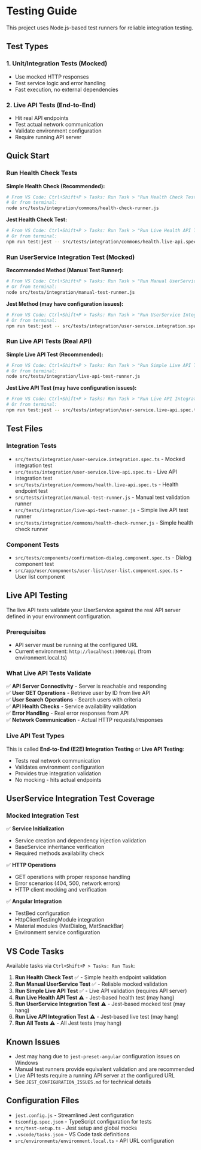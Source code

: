 # Testing Guide

This project uses Node.js-based test runners for reliable integration testing.

## Test Types

### 1. **Unit/Integration Tests (Mocked)**
- Use mocked HTTP responses
- Test service logic and error handling
- Fast execution, no external dependencies

### 2. **Live API Tests (End-to-End)**
- Hit real API endpoints
- Test actual network communication
- Validate environment configuration
- Require running API server

## Quick Start

### Run Health Check Tests

**Simple Health Check (Recommended):**
```bash
# From VS Code: Ctrl+Shift+P > Tasks: Run Task > "Run Health Check Test"
# Or from terminal:
node src/tests/integration/commons/health-check-runner.js
```

**Jest Health Check Test:**
```bash
# From VS Code: Ctrl+Shift+P > Tasks: Run Task > "Run Live Health API Test"
# Or from terminal:
npm run test:jest -- src/tests/integration/commons/health.live-api.spec.ts
```

### Run UserService Integration Test (Mocked)

**Recommended Method (Manual Test Runner):**
```bash
# From VS Code: Ctrl+Shift+P > Tasks: Run Task > "Run Manual UserService Test"
# Or from terminal:
node src/tests/integration/manual-test-runner.js
```

**Jest Method (may have configuration issues):**
```bash
# From VS Code: Ctrl+Shift+P > Tasks: Run Task > "Run UserService Integration Test"
# Or from terminal:
npm run test:jest -- src/tests/integration/user-service.integration.spec.ts
```

### Run Live API Tests (Real API)

**Simple Live API Test (Recommended):**
```bash
# From VS Code: Ctrl+Shift+P > Tasks: Run Task > "Run Simple Live API Test"
# Or from terminal:
node src/tests/integration/live-api-test-runner.js
```

**Jest Live API Test (may have configuration issues):**
```bash
# From VS Code: Ctrl+Shift+P > Tasks: Run Task > "Run Live API Integration Test"
# Or from terminal:
npm run test:jest -- src/tests/integration/user-service.live-api.spec.ts
```

## Test Files

### Integration Tests
- `src/tests/integration/user-service.integration.spec.ts` - Mocked integration test
- `src/tests/integration/user-service.live-api.spec.ts` - Live API integration test
- `src/tests/integration/commons/health.live-api.spec.ts` - Health endpoint test
- `src/tests/integration/manual-test-runner.js` - Manual test validation runner
- `src/tests/integration/live-api-test-runner.js` - Simple live API test runner
- `src/tests/integration/commons/health-check-runner.js` - Simple health check runner

### Component Tests
- `src/tests/components/confirmation-dialog.component.spec.ts` - Dialog component test
- `src/app/user/components/user-list/user-list.component.spec.ts` - User list component

## Live API Testing

The live API tests validate your UserService against the real API server defined in your environment configuration.

### Prerequisites
- API server must be running at the configured URL
- Current environment: `http://localhost:3000/api` (from environment.local.ts)

### What Live API Tests Validate
✅ **API Server Connectivity** - Server is reachable and responding  
✅ **User GET Operations** - Retrieve user by ID from live API  
✅ **User Search Operations** - Search users with criteria  
✅ **API Health Checks** - Service availability validation  
✅ **Error Handling** - Real error responses from API  
✅ **Network Communication** - Actual HTTP requests/responses  

### Live API Test Types
This is called **End-to-End (E2E) Integration Testing** or **Live API Testing**:
- Tests real network communication
- Validates environment configuration
- Provides true integration validation
- No mocking - hits actual endpoints

## UserService Integration Test Coverage

### Mocked Integration Test
✅ **Service Initialization**
- Service creation and dependency injection validation
- BaseService inheritance verification
- Required methods availability check

✅ **HTTP Operations**
- GET operations with proper response handling
- Error scenarios (404, 500, network errors)
- HTTP client mocking and verification

✅ **Angular Integration**
- TestBed configuration
- HttpClientTestingModule integration
- Material modules (MatDialog, MatSnackBar)
- Environment service configuration

## VS Code Tasks

Available tasks via `Ctrl+Shift+P > Tasks: Run Task`:

1. **Run Health Check Test** ✅ - Simple health endpoint validation  
2. **Run Manual UserService Test** ✅ - Reliable mocked validation
3. **Run Simple Live API Test** ✅ - Live API validation (requires API server)
4. **Run Live Health API Test** ⚠️ - Jest-based health test (may hang)
5. **Run UserService Integration Test** ⚠️ - Jest-based mocked test (may hang)
6. **Run Live API Integration Test** ⚠️ - Jest-based live test (may hang)
7. **Run All Tests** ⚠️ - All Jest tests (may hang)

## Known Issues

- Jest may hang due to `jest-preset-angular` configuration issues on Windows
- Manual test runners provide equivalent validation and are recommended
- Live API tests require a running API server at the configured URL
- See `JEST_CONFIGURATION_ISSUES.md` for technical details

## Configuration Files

- `jest.config.js` - Streamlined Jest configuration
- `tsconfig.spec.json` - TypeScript configuration for tests
- `src/test-setup.ts` - Jest setup and global mocks
- `.vscode/tasks.json` - VS Code task definitions
- `src/environments/environment.local.ts` - API URL configuration

